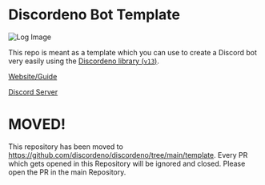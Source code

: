 # Discordeno Bot Template

![Log Image](https://i.imgur.com/09skKfz.png)

This repo is meant as a template which you can use to create a Discord bot very
easily using the
[Discordeno library (`v13`)](https://github.com/discordeno/discordeno).

[Website/Guide](https://discordeno.mod.land/)

[Discord Server](https://discord.com/invite/5vBgXk3UcZ)

# MOVED!

This repository has been moved to https://github.com/discordeno/discordeno/tree/main/template. Every PR which gets opened in this Repository will be ignored and closed. Please open the PR in the main Repository.
